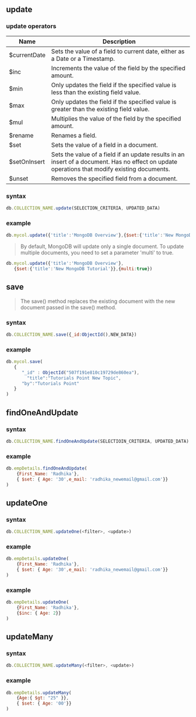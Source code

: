## update
### update operators
Name|Description
----|-----------
$currentDate|Sets the value of a field to current date, either as a Date or a Timestamp.
$inc|Increments the value of the field by the specified amount.
$min|Only updates the field if the specified value is less than the existing field value.
$max|Only updates the field if the specified value is greater than the existing field value.
$mul|Multiplies the value of the field by the specified amount.
$rename|Renames a field.
$set|Sets the value of a field in a document.
$setOnInsert|Sets the value of a field if an update results in an insert of a document. Has no effect on update operations that modify existing documents.
$unset|Removes the specified field from a document.

### syntax
```js
db.COLLECTION_NAME.update(SELECTION_CRITERIA, UPDATED_DATA)
```
### example
```js
db.mycol.update({'title':'MongoDB Overview'},{$set:{'title':'New MongoDB Tutorial'}})
```
> By default, MongoDB will update only a single document. To update multiple documents, you need to set a parameter 'multi' to true.
```js
db.mycol.update({'title':'MongoDB Overview'},
   {$set:{'title':'New MongoDB Tutorial'}},{multi:true})
```
## save
> The save() method replaces the existing document with the new document passed in the save() method.


### syntax
```js
db.COLLECTION_NAME.save({_id:ObjectId(),NEW_DATA})
```
### example
```js
db.mycol.save(
   {
      "_id" : ObjectId("507f191e810c19729de860ea"), 
		"title":"Tutorials Point New Topic",
      "by":"Tutorials Point"
   }
)
```
## findOneAndUpdate
### syntax
```js
db.COLLECTION_NAME.findOneAndUpdate(SELECTIOIN_CRITERIA, UPDATED_DATA)
```
### example
```js
db.empDetails.findOneAndUpdate(
	{First_Name: 'Radhika'},
	{ $set: { Age: '30',e_mail: 'radhika_newemail@gmail.com'}}
)
```
## updateOne
### syntax
```js
db.COLLECTION_NAME.updateOne(<filter>, <update>)
```
### example
```js
db.empDetails.updateOne(
	{First_Name: 'Radhika'},
	{ $set: { Age: '30',e_mail: 'radhika_newemail@gmail.com'}}
)
```
### example
```js
db.empDetails.updateOne(
	{First_Name: 'Radhika'},
	{$inc: { Age: 2}}
)
```
## updateMany
### syntax
```js
db.COLLECTION_NAME.updateMany(<filter>, <update>)
```
### example
```js
db.empDetails.updateMany(
	{Age:{ $gt: "25" }},
	{ $set: { Age: '00'}}
)
```